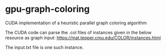 # gpu-graph-coloring
CUDA implementation of a heuristic parallel graph coloring algorithm

The CUDA code can parse the .col files of instances given in the below resource as graph input:
https://mat.tepper.cmu.edu/COLOR/instances.html

The input.txt file is one such instance.
